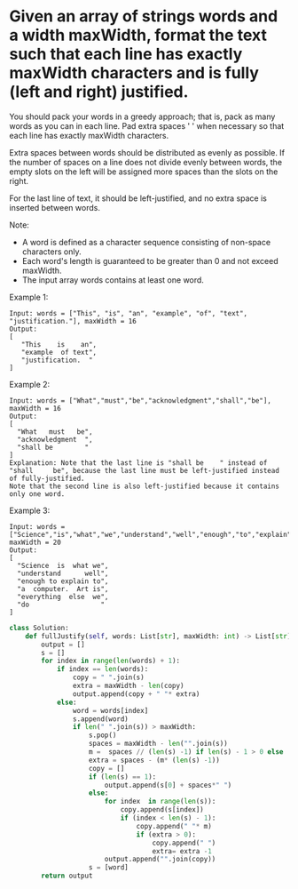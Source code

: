 # Given an array of strings words and a width maxWidth, format the text such that each line has exactly maxWidth characters and is fully (left and right) justified.

You should pack your words in a greedy approach; that is, pack as many words as you can in each line. Pad extra spaces ' ' when necessary so that each line has exactly maxWidth characters.

Extra spaces between words should be distributed as evenly as possible. If the number of spaces on a line does not divide evenly between words, the empty slots on the left will be assigned more spaces than the slots on the right.

For the last line of text, it should be left-justified, and no extra space is inserted between words.

Note:

- A word is defined as a character sequence consisting of non-space characters only.
- Each word's length is guaranteed to be greater than 0 and not exceed maxWidth.
- The input array words contains at least one word.

Example 1:
```
Input: words = ["This", "is", "an", "example", "of", "text", "justification."], maxWidth = 16
Output:
[
   "This    is    an",
   "example  of text",
   "justification.  "
]
```
Example 2:
```
Input: words = ["What","must","be","acknowledgment","shall","be"], maxWidth = 16
Output:
[
  "What   must   be",
  "acknowledgment  ",
  "shall be        "
]
Explanation: Note that the last line is "shall be    " instead of "shall     be", because the last line must be left-justified instead of fully-justified.
Note that the second line is also left-justified because it contains only one word.
```
Example 3:
```
Input: words = ["Science","is","what","we","understand","well","enough","to","explain","to","a","computer.","Art","is","everything","else","we","do"], maxWidth = 20
Output:
[
  "Science  is  what we",
  "understand      well",
  "enough to explain to",
  "a  computer.  Art is",
  "everything  else  we",
  "do                  "
]
```

```python
class Solution:
    def fullJustify(self, words: List[str], maxWidth: int) -> List[str]:
        output = []
        s = []
        for index in range(len(words) + 1):
            if index == len(words):
                copy = " ".join(s)
                extra = maxWidth - len(copy)
                output.append(copy + " "* extra)          
            else:
                word = words[index]
                s.append(word)
                if len(" ".join(s)) > maxWidth:
                    s.pop()
                    spaces = maxWidth - len("".join(s))
                    m =  spaces // (len(s) -1) if len(s) - 1 > 0 else  spaces 
                    extra = spaces - (m* (len(s) -1))
                    copy = []
                    if (len(s) == 1):
                        output.append(s[0] + spaces*" ")
                    else:
                        for index  in range(len(s)):
                            copy.append(s[index])
                            if (index < len(s) - 1):
                                copy.append(" "* m) 
                                if (extra > 0):
                                    copy.append(" ")
                                    extra= extra -1
                        output.append("".join(copy))
                    s = [word] 
        return output
```